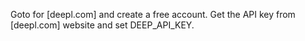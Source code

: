 Goto for [deepl.com] and create a free account. 
Get the API key from [deepl.com] website and set DEEP_API_KEY.
